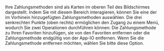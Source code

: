 Ihre Zahlungsmethoden sind als Karten im oberen Teil des Bildschirmes dargestellt. Indem Sie mit diesem Bereich interagieren, können Sie eine der im Vorhinein hinzugefügten Zahlungsmethoden auswählen. Die drei senkrechten Punkte (oben rechts) ermöglichen den Zugang zu einem Menü, wodurch Sie zwei Operationen durchführen können: Die Zahlungsmethode zu Ihren Favoriten hinzufügen, sie von den Favoriten entfernen oder die Zahlungsmethode endgültig von der App-IO entfernen. Wenn Sie die Zahlungsmethode entfernen möchten, wählen Sie bitte diese Option.